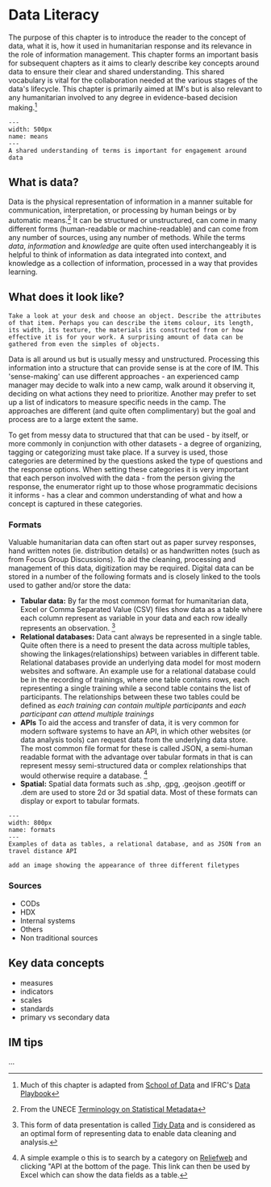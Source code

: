 # Data Literacy

The purpose of this chapter is to introduce the reader to the concept of data, what it is, how it used in humanitarian response and its relevance in the role of information management. This chapter forms an important basis for subsequent chapters as it aims to clearly describe key concepts around data to ensure their clear and shared understanding. This shared vocabulary is vital for the collaboration needed at the various stages of the data's lifecycle. This chapter is primarily aimed at IM's but is also relevant to any humanitarian involved to any degree in evidence-based decision making.[^footnote1]  

```{figure} ./images/idontthinkitmeanswhatyouthinkitmeans.jpg
---
width: 500px
name: means
---
A shared understanding of terms is important for engagement around data
```
## What is data?
Data is the physical representation of information in a manner suitable for communication, interpretation, or processing by human beings or by automatic means.[^footnote2] It can be structured or unstructured, can come in many different forms (human-readable or machine-readable) and can come from any number of sources, using any number of methods. While the terms *data*, *information* and *knowledge* are quite often used interchangeably it is helpful to think of information as data integrated into context, and knowledge as a collection of information, processed in a way that provides learning.

## What does it look like?
```{margin} Exercise
Take a look at your desk and choose an object. Describe the attributes of that item. Perhaps you can describe the items colour, its length, its width, its texture, the materials its constructed from or how effective it is for your work. A surprising amount of data can be gathered from even the simples of objects.
```
Data is all around us but is usually messy and unstructured. Processing this information into a structure that can provide sense is at the core of IM. This 'sense-making' can use different approaches - an experienced camp manager may decide to walk into a new camp, walk around it observing it, deciding on what actions they need to prioritize. Another may prefer to set up a list of indicators to measure specific needs in the camp. The approaches are different (and quite often complimentary) but the goal and process are to a large extent the same.

To get from messy data to structured that that can be used - by itself, or more commonly in conjunction with other datasets - a degree of organizing, tagging or categorizing must take place. If a survey is used, those categories are determined by the questions asked the type of questions and the response options. When setting these categories it is very important that each person involved with the data - from the person giving the response, the enumerator right up to those whose programmatic decisions it informs - has a clear and common understanding of what and how a concept is captured in these categories. 

### Formats
Valuable humanitarian data can often start out as paper survey responses, hand written notes (ie. distribution details) or as handwritten notes (such as from Focus Group Discussions). To aid the cleaning, processing and management of this data, digitization may be required. Digital data can be stored in a number of the following formats and is closely linked to the tools used to gather and/or store the data:
* **Tabular data:** By far the most common format for humanitarian data, Excel or Comma Separated Value (CSV) files show data as a table where each column represent as variable in your data and each row ideally represents an observation. [^footnote3]  
* **Relational databases:** Data cant always be represented in a single table. Quite often there is a need to present the data across multiple tables, showing the linkages(relationships) between variables in different table. Relational databases provide an underlying data model for most modern websites and software. An example use for a relational database could be in the recording of trainings, where one table contains rows, each representing a single training while a second table contains the list of participants. The relationships between these two tables could be defined as *each training can contain multiple participants* and *each participant can attend multiple trainings*  
* **APIs** To aid the access and transfer of data, it is very common for modern software systems to have an API, in which other websites (or data analysis tools) can request data from the underlying data store. The most common file format for these is called JSON, a semi-human readable format with the advantage over tabular formats in that is can represent messy semi-structured data or complex relationships that would otherwise require a database. [^footnote4]
* **Spatial:** Spatial data formats such as .shp, .gpg, .geojson .geotiff or .dem are used to store 2d or 3d spatial data. Most of these formats can display or export to tabular formats.

```{figure} ./images/formats.png
---
width: 800px
name: formats
---
Examples of data as tables, a relational database, and as JSON from an travel distance API
```

```{margin} note to self
add an image showing the appearance of three different filetypes
```

### Sources
* CODs
* HDX
* Internal systems
* Others
* Non traditional sources

## Key data concepts
- measures
- indicators
- scales
- standards
- primary vs secondary data



## IM tips
...


[^footnote1]: Much of this chapter is adapted from [School of Data](https://schoolofdata.org/courses/) and IFRC's [Data Playbook](https://preparecenter.org/toolkit/data-playbook-toolkit/)
[^footnote2]: From the UNECE [Terminology on Statistical Metadata](https://unece.org/info/Statistics/pub/21878)
[^footnote3]: This form of data presentation is called [Tidy Data](https://vita.had.co.nz/papers/tidy-data.pdf) and is considered as an optimal form of representing data to enable data cleaning and analysis.
[^footnote4]: A simple example o this is to search by a category on [Reliefweb](https://reliefweb.int/updates) and clicking "API at the bottom of the page. This link can then be used by Excel which can show the data fields as a table.